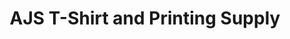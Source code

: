 ---
title: "AJS T-Shirt and Printing Supply"
url: /san-francisco/ajs-t-shirt-and-printing-supply/
shop: copyshop
---